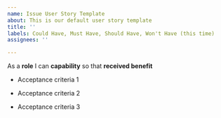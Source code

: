 ```yaml
---
name: Issue User Story Template
about: This is our default user story template
title: ''
labels: Could Have, Must Have, Should Have, Won't Have (this time)
assignees: ''

---
```


As a **role** I can **capability** so that **received benefit**

- Acceptance criteria 1

- Acceptance criteria 2

- Acceptance criteria 3
